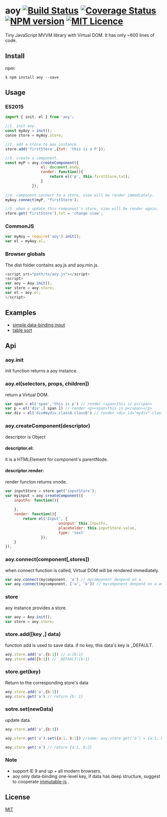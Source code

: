 # aoy [![Build Status](https://travis-ci.org/aooy/aoy.svg?branch=master)](https://travis-ci.org/aooy/aoy) [![Coverage Status](https://coveralls.io/repos/github/aooy/aoy/badge.svg?branch=master)](https://coveralls.io/github/aooy/aoy?branch=master) [![NPM version](https://badge.fury.io/js/npm.svg)](https://github.com/aooy/aoy) [![MIT Licence](https://badges.frapsoft.com/os/mit/mit.svg?v=103)](https://github.com/aooy/aoy)
Tiny JavaScript MVVM library with Virtual DOM. It has only ~600 lines of code.

## Install

npm:

    $ npm install aoy --save

## Usage

### ES2015
```js
import { init, el } from 'aoy';

//1. init aoy.
const myAoy = init();
conse store = myAoy.store;

//2. add a store to aoy instance.
store.add('firstStore',{txt: 'this is a P'});

//3. create a component.
const myP = aoy.createComponent({
                el: document.body,
                render: function(){
                    return el('p', this.firstStore.txt);
                }
            });
            
//4. component connect to a store, view will be render immediately.
myAoy.connect(myP, 'firstStore');

//5. when u update this component's store, view will be render again.
store.get('firstStore').txt = 'change view';
```
### CommonJS
```js
var myAoy = require('aoy').init();
var el = myAoy.el;
```
### Browser globals
The dist folder contains aoy.js and aoy.min.js.
```js
<script src="path/to/aoy.js"></script>
<script>
var aoy = Aoy.init();
var store = aoy.store;
var el = aoy.el;
</script>
```
## Examples

* [simple data-binding input](https://aooy.github.io/aoy/input)
* [table sort](https://aooy.github.io/aoy/tableSort)

## Api

### aoy.init
init function returns a aoy instance.

### aoy.el(selectors, props, children])
return a Virtual DOM.
```js
var span = el('span','this is p') // render <span>this is p</span>
var p = el('div',[ span ]) // render <p><span>this is p</span></p>
var div = el('div#mydiv.classA.classB') // render <div id="mydiv" class="classA classB"></div>
```

### aoy.createComponent(descriptor)
descriptor is Object

#### descriptor.el:
it is a HTMLElement for component's parentNode.
    
#### descriptor.render:
render functon returns vnode.
    
```js
var inputStore = store.get('inputStore');
var myinput = aoy.createComponent({
	inputFn: function(){
		
	},
	render: function(){
		return el('Input', {
                        oninput: this.inputFn,
                        placeholder: this.inputStore.value,
                        type: 'text' 
				});
	}
});
```

### aoy.connect(component[,stores])
when connect function is called, Virtual DOM will be rendered immediately.
```js
var aoy.connect(mycomponent, 'a') // mycomponent denpend on a.
var aoy.connect(mycomponent, ['a', 'b']) // mycomponent denpend on a and b.
```

### store
aoy instance provides a store.
```js
var aoy = Aoy.init();
var store = aoy.store;
```

### store.add([key ,] data)
function add is used to save data.
if no key, this data's key is _DEFAULT.
```js
aoy.store.add('a',{b:1}) // a:{b:1}
aoy.store.add({b:1}) // _DEFAULT:{b:1}
```

### store.get(key) 
Return to the corresponding store's data
```js
aoy.store.add('a',{b:1})
aoy.store.get('a') // return {b: 1}
```

### sotre.set(newData)
update data.
```js
aoy.store.add('a',{b:1})

aoy.store.get('a').set({a:1, b:2}) //same: aoy.store.get('a') = {a:1, b:2}

aoy.store.get('a') // return {a:1, b:2}
```
### Note
* support IE 9 and up + all modern browsers.
* aoy only data-binding one-level key, if data has deep structure, suggest to cooperate [immutable-js](https://github.com/facebook/immutable-js/) .

## License
[MIT](https://github.com/pakastin/redom/blob/master/LICENSE)










